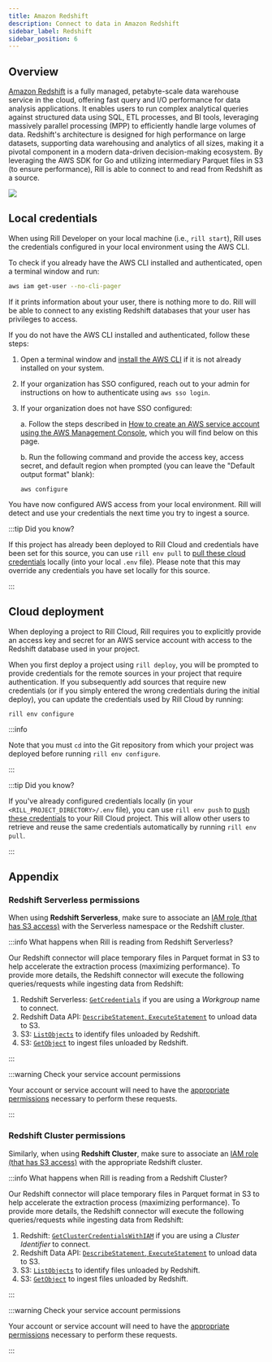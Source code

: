 ```yaml
---
title: Amazon Redshift
description: Connect to data in Amazon Redshift
sidebar_label: Redshift
sidebar_position: 6
---
```


<!-- WARNING: There are links to this page in source code. If you move it, find and replace the links and consider adding a redirect in docusaurus.config.js. -->

## Overview

[Amazon Redshift](https://docs.aws.amazon.com/redshift/) is a fully managed, petabyte-scale data warehouse service in the cloud, offering fast query and I/O performance for data analysis applications. It enables users to run complex analytical queries against structured data using SQL, ETL processes, and BI tools, leveraging massively parallel processing (MPP) to efficiently handle large volumes of data. Redshift's architecture is designed for high performance on large datasets, supporting data warehousing and analytics of all sizes, making it a pivotal component in a modern data-driven decision-making ecosystem. By leveraging the AWS SDK for Go and utilizing intermediary Parquet files in S3 (to ensure performance), Rill is able to connect to and read from Redshift as a source.

<img src='/img/reference/connectors/redshift/redshift.png' class='centered' />
<br />

## Local credentials

When using Rill Developer on your local machine (i.e., `rill start`), Rill uses the credentials configured in your local environment using the AWS CLI.

To check if you already have the AWS CLI installed and authenticated, open a terminal window and run:
```bash
aws iam get-user --no-cli-pager
```
If it prints information about your user, there is nothing more to do. Rill will be able to connect to any existing Redshift databases that your user has privileges to access.

If you do not have the AWS CLI installed and authenticated, follow these steps:

1. Open a terminal window and [install the AWS CLI](https://docs.aws.amazon.com/cli/latest/userguide/getting-started-install.html) if it is not already installed on your system.

2. If your organization has SSO configured, reach out to your admin for instructions on how to authenticate using `aws sso login`.

3. If your organization does not have SSO configured:

    a. Follow the steps described in [How to create an AWS service account using the AWS Management Console](./s3#how-to-create-an-aws-service-account-using-the-aws-management-console), which you will find below on this page.

    b. Run the following command and provide the access key, access secret, and default region when prompted (you can leave the "Default output format" blank):
    ```
    aws configure
    ```

You have now configured AWS access from your local environment. Rill will detect and use your credentials the next time you try to ingest a source.

:::tip Did you know?

If this project has already been deployed to Rill Cloud and credentials have been set for this source, you can use `rill env pull` to [pull these cloud credentials](//build/credentials/#rill-env-pull) locally (into your local `.env` file). Please note that this may override any credentials you have set locally for this source.

:::

## Cloud deployment

When deploying a project to Rill Cloud, Rill requires you to explicitly provide an access key and secret for an AWS service account with access to the Redshift database used in your project.

When you first deploy a project using `rill deploy`, you will be prompted to provide credentials for the remote sources in your project that require authentication. If you subsequently add sources that require new credentials (or if you simply entered the wrong credentials during the initial deploy), you can update the credentials used by Rill Cloud by running:
```
rill env configure
```

:::info

Note that you must `cd` into the Git repository from which your project was deployed before running `rill env configure`.

:::

:::tip Did you know?

If you've already configured credentials locally (in your `<RILL_PROJECT_DIRECTORY>/.env` file), you can use `rill env push` to [push these credentials](/build/credentials/#rill-env-push) to your Rill Cloud project. This will allow other users to retrieve and reuse the same credentials automatically by running `rill env pull`.

:::

## Appendix

### Redshift Serverless permissions
When using **Redshift Serverless**, make sure to associate an [IAM role (that has S3 access)](https://docs.aws.amazon.com/redshift/latest/mgmt/serverless-iam.html) with the Serverless namespace or the Redshift cluster.

:::info What happens when Rill is reading from Redshift Serverless?

Our Redshift connector will place temporary files in Parquet format in S3 to help accelerate the extraction process (maximizing performance). To provide more details, the Redshift connector will execute the following queries/requests while ingesting data from Redshift:

1. Redshift Serverless: [`GetCredentials`](https://docs.aws.amazon.com/redshift-data/latest/APIReference/API_ExecuteStatement.html) if you are using a _Workgroup_ name to connect.
2. Redshift Data API: [`DescribeStatement`, `ExecuteStatement`](https://docs.aws.amazon.com/redshift-data/latest/APIReference/API_ExecuteStatement.html) to unload data to S3.
3. S3: [`ListObjects`](https://docs.aws.amazon.com/AmazonS3/latest/API/API_ListObjects.html) to identify files unloaded by Redshift.
4. S3: [`GetObject`](https://docs.aws.amazon.com/AmazonS3/latest/API/API_GetObject.html) to ingest files unloaded by Redshift.

:::

:::warning Check your service account permissions

Your account or service account will need to have the <u>appropriate permissions</u> necessary to perform these requests.

:::

### Redshift Cluster permissions

Similarly, when using **Redshift Cluster**, make sure to associate an [IAM role (that has S3 access)](https://docs.aws.amazon.com/redshift/latest/mgmt/redshift-iam-authentication-access-control.html) with the appropriate Redshift cluster.

:::info What happens when Rill is reading from a Redshift Cluster?

Our Redshift connector will place temporary files in Parquet format in S3 to help accelerate the extraction process (maximizing performance). To provide more details, the Redshift connector will execute the following queries/requests while ingesting data from Redshift:

1. Redshift: [`GetClusterCredentialsWithIAM`](https://docs.aws.amazon.com/redshift-data/latest/APIReference/API_ExecuteStatement.html) if you are using a _Cluster Identifier_ to connect.
2. Redshift Data API: [`DescribeStatement`, `ExecuteStatement`](https://docs.aws.amazon.com/redshift-data/latest/APIReference/API_ExecuteStatement.html) to unload data to S3.
3. S3: [`ListObjects`](https://docs.aws.amazon.com/AmazonS3/latest/API/API_ListObjects.html) to identify files unloaded by Redshift.
4. S3: [`GetObject`](https://docs.aws.amazon.com/AmazonS3/latest/API/API_GetObject.html) to ingest files unloaded by Redshift.

:::

:::warning Check your service account permissions

Your account or service account will need to have the <u>appropriate permissions</u> necessary to perform these requests.

:::


